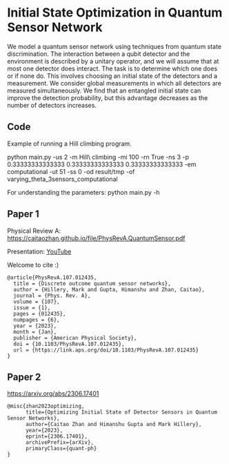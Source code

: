 # Initial State Optimization in Quantum Sensor Network

We model a quantum sensor network using techniques from quantum state discrimination. The interaction
between a qubit detector and the environment is described by a unitary operator, and we will assume that at
most one detector does interact. The task is to determine which one does or if none do. This involves choosing
an initial state of the detectors and a measurement. We consider global measurements in which all detectors are
measured simultaneously. We find that an entangled initial state can improve the detection probability, but this
advantage decreases as the number of detectors increases.

## Code
Example of running a Hill climbing program.

python main.py -us 2 -m Hill\ climbing -mi 100 -rn True -ns 3 -p 0.33333333333333 0.33333333333333 0.33333333333333 -em computational -ut 51 -ss 0 -od result/tmp -of varying_theta_3sensors_computational

For understanding the parameters: python main.py -h

## Paper 1

Physical Review A: https://caitaozhan.github.io/file/PhysRevA.QuantumSensor.pdf

Presentation: [YouTube](https://www.youtube.com/watch?v=c3u9HJypLog)

Welcome to cite :)
```
@article{PhysRevA.107.012435,
  title = {Discrete outcome quantum sensor networks},
  author = {Hillery, Mark and Gupta, Himanshu and Zhan, Caitao},
  journal = {Phys. Rev. A},
  volume = {107},
  issue = {1},
  pages = {012435},
  numpages = {6},
  year = {2023},
  month = {Jan},
  publisher = {American Physical Society},
  doi = {10.1103/PhysRevA.107.012435},
  url = {https://link.aps.org/doi/10.1103/PhysRevA.107.012435}
}
```

## Paper 2

https://arxiv.org/abs/2306.17401
```
@misc{zhan2023optimizing,
      title={Optimizing Initial State of Detector Sensors in Quantum Sensor Networks}, 
      author={Caitao Zhan and Himanshu Gupta and Mark Hillery},
      year={2023},
      eprint={2306.17401},
      archivePrefix={arXiv},
      primaryClass={quant-ph}
}
```
